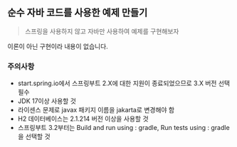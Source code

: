 ## 순수 자바 코드를 사용한 예제 만들기

> 스프링을 사용하지 않고 자바만 사용하여 예제를 구현해보자

이론이 아닌 구현이라 내용이 없습니다.

### 주의사항

- start.spring.io에서 스프링부트 2.X에 대한 지원이 종료되었으므로 3.X 버전 선택 필수
- JDK 17이상 사용할 것
- 라이센스 문제로 javax 패키지 이름을 jakarta로 변경해야 함
- H2 데이터베이스는 2.1.214 버전 이상을 사용할 것
- 스프링부트 3.2부터는 Build and run using : gradle, Run tests using : gradle을 선택할 것
